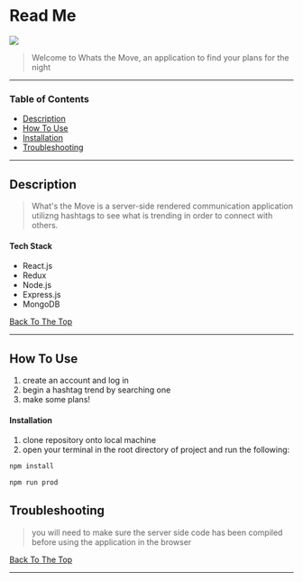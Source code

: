 # Read Me

![](README.gif)

> Welcome to Whats the Move, an application to find your plans for the night

---

### Table of Contents

- [Description](#description)
- [How To Use](#how-to-use)
- [Installation](#installation)
- [Troubleshooting](#troubleshooting)

---

## Description

> What's the Move is a server-side rendered communication application utilizng hashtags to see what is trending in order to connect with others.

#### Tech Stack

- React.js
- Redux
- Node.js
- Express.js
- MongoDB

[Back To The Top](#read-me)

---

## How To Use

1. create an account and log in
2. begin a hashtag trend by searching one
3. make some plans!

#### Installation

1. clone repository onto local machine
2. open your terminal in the root directory of project and run the following:

```html
npm install

npm run prod
```


## Troubleshooting

> you will need to make sure the server side code has been compiled before using the application in the browser

[Back To The Top](#read-me)

---
